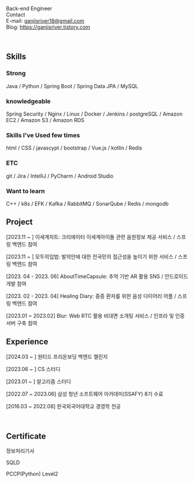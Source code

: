 
Back-end Engineer
<br>
  Contact
  <br>
  E-mail: ganjisriver18@gmail.com
  <br>
  Blog: https://ganjisriver.tistory.com

<br>

## Skills

### Strong
Java / Python / Spring Boot / Spring Data JPA / MySQL

### knowledgeable
Spring Security / Nginx / Linux / Docker / Jenkins / postgreSQL / Amazon EC2 / Amazon S3 / Amazon RDS 

### Skills I've Used few times
html / CSS / javascypt / bootstrap / Vue.js / kotlin / Redis

### ETC
git / Jira / IntelliJ / PyCharm / Android Studio

### Want to learn
C++ / k8s / EFK / Kafka / RabbitMQ / SonarQube / Redis / mongodb 
<br>
## Project

[2023.11 ~ ] 이세계차트: 크리에이터 이세계아이돌 관련 음원정보 제공 서비스 / 스프링 백엔드 참여

[2023.11 ~ ] 모두의입법: 발의안에 대한 전국민의 접근성을 높이기 위한 서비스 / 스프링 백엔드 참여 

[2023. 04 - 2023. 06] AboutTimeCapsule: 추억 기반 AR 활용 SNS  / 안드로이드 개발 참여

[2023. 02 - 2023. 04] Healing Diary: 중증 환자를 위한 음성 다이어리 어플 / 스프링 백엔드 참여

[2023.01 ~ 2023.02] Blur: Web RTC 활용 비대면 소개팅 서비스 / 인프라 및 인증 서버 구축 참여
<br>
## Experience
[2024.03 ~ ] 원티드 프리온보딩 백엔드 챌린지

[2023.06 ~ ] CS 스터디

[2023.01 ~ ] 알고리즘 스터디

[2022.07 ~ 2023.06] 삼성 청년 소프트웨어 아카데미(SSAFY) 8기 수료

[2016.03 ~ 2022.08] 한국외국어대학교 경영학 전공

<br>

## Certificate

정보처리기사

SQLD

PCCP(Python) Level2
